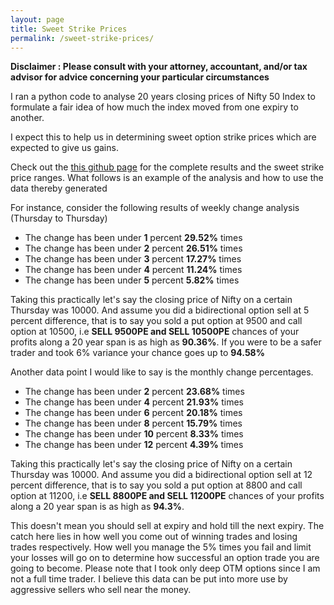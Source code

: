 ```yaml
---
layout: page
title: Sweet Strike Prices
permalink: /sweet-strike-prices/
---
```


**Disclaimer : Please consult with your attorney, accountant, and/or tax advisor for advice concerning your particular circumstances**


I ran a python code to analyse 20 years closing prices of Nifty 50 Index to formulate a fair idea of how much the index moved from one expiry to another.

I expect this to help us in determining sweet option strike prices which are expected to give us gains.

Check out the [this github page][github-nifty] for the complete results and the sweet strike price ranges.
What follows is an example of the analysis and how to use the data thereby generated

For instance, consider the following results of weekly change analysis (Thursday to Thursday)

* The change has been under **1** percent **29.52%** times
* The change has been under **2** percent **26.51%** times
* The change has been under **3** percent **17.27%** times
* The change has been under **4** percent **11.24%** times
* The change has been under **5** percent **5.82%** times

Taking this practically let's say the closing price of Nifty on a certain Thursday was 10000. And assume you did a bidirectional option sell at 5 percent difference, that is to say
you sold a put option at 9500 and call option at 10500, i.e **SELL 9500PE and SELL 10500PE** chances of your profits along a 20 year 
span is as high as **90.36%**. If you were to be a safer trader and took 6% variance your chance goes up to **94.58%**

Another data point I would like to say is the monthly change percentages.
* The change has been under **2** percent **23.68%** times
* The change has been under **4** percent **21.93%** times
* The change has been under **6** percent **20.18%** times
* The change has been under **8** percent **15.79%** times
* The change has been under **10** percent **8.33%** times
* The change has been under **12** percent **4.39%** times

Taking this practically let's say the closing price of Nifty on a certain Thursday was 10000. And assume you did a bidirectional option sell at 12 percent difference, that is to say
you sold a put option at 8800 and call option at 11200, i.e **SELL 8800PE and SELL 11200PE** chances of your profits along a 20 year 
span is as high as **94.3%**.

This doesn't mean you should sell at expiry and hold till the next expiry. The catch here lies in how well you come out of winning trades and losing trades respectively.
How well you manage the 5% times you fail and limit your losses will go on to determine how successful an option trade you are going to become.
Please note that I took only deep OTM options since I am not a full time trader. I believe this data can be put into more use by aggressive sellers who sell near 
the money.


[github-nifty]:   https://github.com/royce2892/bankthenifty/

